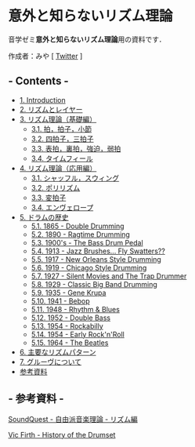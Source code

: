 <link rel="stylesheet" href="Rhyth-master.github.io/Rhythm_Theory/style.css">

# 意外と知らないリズム理論

音学ゼミ**意外と知らないリズム理論**用の資料です．

作成者：みや [ [Twitter](https://twitter.com/Rhyth_Master) ]


## - Contents - 
- [1. Introduction](Introduction.md)
- [2. リズムとレイヤー](Rhythm_and_Layer.md)
- [3. リズム理論（基礎編）](#anchor3)
  - [3.1. 拍，拍子，小節](#anchor3-1)
  - [3.2. 四拍子，三拍子](#anchor3-2)
  - [3.3. 表拍，裏拍，強迫，弱拍](#anchor3-3)
  - [3.4. タイムフィール](#anchor3-4)
- [4. リズム理論（応用編）](#anchor4)
  - [3.1. シャッフル，スウィング](#anchor4-1)
  - [3.2. ポリリズム](#anchor4-2)
  - [3.3. 変拍子](#anchor4-3)
  - [3.4. エンヴェロープ](#anchor4-4)
- [5. ドラムの歴史](#anchor5) 
  - [5.1. 1865 - Double Drumming](#anchor5-1)
  - [5.2. 1890 - Ragtime Drumming](#anchor5-2)
  - [5.3. 1900's - The Bass Drum Pedal](#anchor5-3)
  - [5.4. 1913 - Jazz Brushes... Fly Swatters??](#anchor5-4)
  - [5.5. 1917 - New Orleans Style Drumming](#anchor5-5)
  - [5.6. 1919 - Chicago Style Drumming](#anchor5-6)
  - [5.7. 1927 - Silent Movies and The Trap Drummer](#anchor5-7)
  - [5.8. 1929 - Classic Big Band Drumming](#anchor5-8)
  - [5.9. 1935 - Gene Krupa](#anchor5-9)
  - [5.10. 1941 - Bebop](#anchor5-10)
  - [5.11. 1948 - Rhythm & Blues](#anchor5-11)
  - [5.12. 1952 - Double Bass](#anchor5-12)
  - [5.13. 1954 - Rockabilly](#anchor5-13)
  - [5.14. 1954 - Early Rock'n'Roll](#anchor5-14)
  - [5.15. 1964 - The Beatles](#anchor5-15)
- [6. 主要なリズムパターン](#anchor6)
- [7. グルーヴについて](#anchor6)
- [参考資料](#anchor-source)
  

<a id="anchor-source"></a>
## - 参考資料 - 

[SoundQuest - 自由派音楽理論 - リズム編](https://soundquest.jp/category-archive-rhythm/)

[Vic Firth - History of the Drumset](https://www.youtube.com/playlist?list=PLpKMeH_MXcaSL7sTLRAzOaWf6NLQgX9W4)
